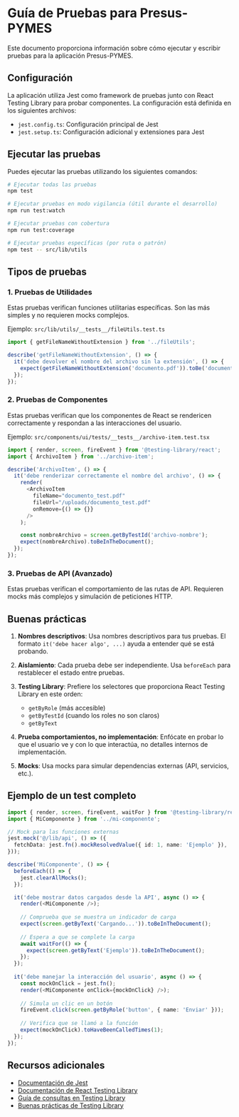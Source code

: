 # Guía de Pruebas para Presus-PYMES

Este documento proporciona información sobre cómo ejecutar y escribir pruebas para la aplicación Presus-PYMES.

## Configuración

La aplicación utiliza Jest como framework de pruebas junto con React Testing Library para probar componentes. La configuración está definida en los siguientes archivos:

- `jest.config.ts`: Configuración principal de Jest
- `jest.setup.ts`: Configuración adicional y extensiones para Jest

## Ejecutar las pruebas

Puedes ejecutar las pruebas utilizando los siguientes comandos:

```bash
# Ejecutar todas las pruebas
npm test

# Ejecutar pruebas en modo vigilancia (útil durante el desarrollo)
npm run test:watch

# Ejecutar pruebas con cobertura
npm run test:coverage

# Ejecutar pruebas específicas (por ruta o patrón)
npm test -- src/lib/utils
```

## Tipos de pruebas

### 1. Pruebas de Utilidades

Estas pruebas verifican funciones utilitarias específicas. Son las más simples y no requieren mocks complejos.

Ejemplo: `src/lib/utils/__tests__/fileUtils.test.ts`

```typescript
import { getFileNameWithoutExtension } from '../fileUtils';

describe('getFileNameWithoutExtension', () => {
  it('debe devolver el nombre del archivo sin la extensión', () => {
    expect(getFileNameWithoutExtension('documento.pdf')).toBe('documento');
  });
});
```

### 2. Pruebas de Componentes

Estas pruebas verifican que los componentes de React se rendericen correctamente y respondan a las interacciones del usuario.

Ejemplo: `src/components/ui/tests/__tests__/archivo-item.test.tsx`

```typescript
import { render, screen, fireEvent } from '@testing-library/react';
import { ArchivoItem } from '../archivo-item';

describe('ArchivoItem', () => {
  it('debe renderizar correctamente el nombre del archivo', () => {
    render(
      <ArchivoItem
        fileName="documento_test.pdf"
        fileUrl="/uploads/documento_test.pdf"
        onRemove={() => {}}
      />
    );

    const nombreArchivo = screen.getByTestId('archivo-nombre');
    expect(nombreArchivo).toBeInTheDocument();
  });
});
```

### 3. Pruebas de API (Avanzado)

Estas pruebas verifican el comportamiento de las rutas de API. Requieren mocks más complejos y simulación de peticiones HTTP.

## Buenas prácticas

1. **Nombres descriptivos**: Usa nombres descriptivos para tus pruebas. El formato `it('debe hacer algo', ...)` ayuda a entender qué se está probando.

2. **Aislamiento**: Cada prueba debe ser independiente. Usa `beforeEach` para restablecer el estado entre pruebas.

3. **Testing Library**: Prefiere los selectores que proporciona React Testing Library en este orden:
   - `getByRole` (más accesible)
   - `getByTestId` (cuando los roles no son claros)
   - `getByText`

4. **Prueba comportamientos, no implementación**: Enfócate en probar lo que el usuario ve y con lo que interactúa, no detalles internos de implementación.

5. **Mocks**: Usa mocks para simular dependencias externas (API, servicios, etc.).

## Ejemplo de un test completo

```typescript
import { render, screen, fireEvent, waitFor } from '@testing-library/react';
import { MiComponente } from '../mi-componente';

// Mock para las funciones externas
jest.mock('@/lib/api', () => ({
  fetchData: jest.fn().mockResolvedValue({ id: 1, name: 'Ejemplo' }),
}));

describe('MiComponente', () => {
  beforeEach(() => {
    jest.clearAllMocks();
  });

  it('debe mostrar datos cargados desde la API', async () => {
    render(<MiComponente />);
    
    // Comprueba que se muestra un indicador de carga
    expect(screen.getByText('Cargando...')).toBeInTheDocument();
    
    // Espera a que se complete la carga
    await waitFor(() => {
      expect(screen.getByText('Ejemplo')).toBeInTheDocument();
    });
  });
  
  it('debe manejar la interacción del usuario', async () => {
    const mockOnClick = jest.fn();
    render(<MiComponente onClick={mockOnClick} />);
    
    // Simula un clic en un botón
    fireEvent.click(screen.getByRole('button', { name: 'Enviar' }));
    
    // Verifica que se llamó a la función
    expect(mockOnClick).toHaveBeenCalledTimes(1);
  });
});
```

## Recursos adicionales

- [Documentación de Jest](https://jestjs.io/docs/getting-started)
- [Documentación de React Testing Library](https://testing-library.com/docs/react-testing-library/intro/)
- [Guía de consultas en Testing Library](https://testing-library.com/docs/queries/about)
- [Buenas prácticas de Testing Library](https://testing-library.com/docs/guiding-principles) 